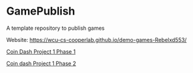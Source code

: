 # GamePublish

A template repository to publish games

Website: https://wcu-cs-cooperlab.github.io/demo-games-Rebelxd553/

[Coin Dash Project 1 Phase 1](Coin_Dash_Phase_1_Final_Version/)

[Coin dash Project 1 Phase 2](Coin_Dash_Phase_2_Finished/)
